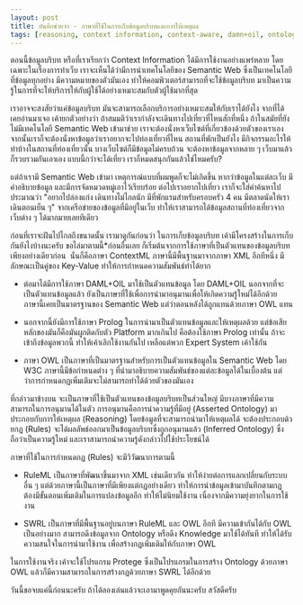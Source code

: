 ```yaml
---
layout: post
title: บันทึกช่วยจำ - ภาษาที่ใช้ในการเก็บข้อมูลบริบทและการให้เหตุผล
tags: [reasoning, context information, context-aware, damn+oil, ontology, owl, rules language, semantic web, swrl]
---
```


ตอนนี้ข้อมูลบริบท หรือที่เราเรียกว่า Context Information ได้มีการใช้งานอย่างแพร่หลาย โดยเฉพาะในเรื่องการทำเว็บ เราจะเห็นได้ว่ามีการนำเทคโนโลยีของ Semantic Web ซึ่งเป็นเทคโนโลยีที่ข้อมูลทุกอย่าง มีความหมายของตัวมันเอง ทำให้คอมพิวเตอร์สามารถที่จะใช้ข้อมูลบริบท มาเป็นความรู้ในการที่จะให้บริการให้กับผู้ใช้ได้อย่างเหมาะสมกับตัวผู้ใช้มากที่สุด

เราอาจจะสงสัยว่าแค่ข้อมูลบริบท มันจะสามารถเลือกบริการอย่างเหมาะสมให้กับเราได้ยังไง จากที่ได้เคยอ่านมาเจอ เค้ายกตัวอย่างว่า ถ้าสมมติว่าเรากำลังจะเดินทางไปเที่ยวที่ไหนสักที่หนึ่ง ถ้าในสมัยที่ยังไม่มีเทคโนโลยี Semantic Web เข้ามาช่วย เราจะต้องนั่งหาเว็บไซต์ที่เกี่ยวข้องด้วยตัวของเราเอง จากนั้นเราก็จะต้องนั่งหาข้อมูลว่าเราอยากจะไปท่องเที่ยวที่ไหน สถานที่พักเป็นยังไง มีกิจกรรมอะไรให้ทำบ้างในสถานที่ท่องเที่ยวนั้น บางเว็บไซต์ก็มีข้อมูลไม่ครบถ้วน จะต้องหาข้อมูลจากหลาย ๆ เว็บมาแล้วก็รวบรวมกันเอาเอง แบบนี้กว่าจะได้เที่ยว เราก็หมดสนุกกันแล้วใช่ไหมครับ?

แต่ถ้าเรามี Semantic Web เข้ามา เหตุการณ์แบบที่ผมพูดก็จะไม่เกิดขึ้น หากว่าข้อมูลในแต่ละเว็บ มีคำอธิบายข้อมูล และมีการจัดหมวดหมู่เอาไว้เรียบร้อย ต่อไปเราอยากไปเที่ยว เราก็จะใส่คำค้นหาไปประมาณว่า "อยากไปล่องแก่ง เดินทางไม่ไกลนัก มีที่พักแรมสำหรับครอบครัว 4 คน มีตลาดนัดให้เราเดินตอนเย็น ๆ" จากเครือข่ายของข้อมูลที่มีอยู่ในเว็บ ทำให้เราสามารถได้ข้อมูลสถานที่ท่องเที่ยวจากเว็บต่าง ๆ ได้มากมายเลยทีเดียว

ก่อนที่เราจะฝันไปไกลถึงขนาดนั้น เรามาดูกันก่อนว่า ในการเก็บข้อมูลบริบท เค้ามีโครงสร้างในการเก็บกันยังไงบ้างนะครับ ขอไล่มาตามนี้*ก่อนอื่นเลย ก็เริ่มต้นจากการใช้ภาษาที่เป็นตัวแทนของข้อมูลบริบทเพียงอย่างเดียวก่อน  นั่นก็คือภาษา ContextML ภาษานี้มีพื้นฐานมาจากภาษา XML อีกทีหนึ่ง มีลักษณะเป็นคู่ของ Key-Value ทำให้การกำหนดความสัมพันธ์ทำได้ยาก
	
* ต่อมาได้มีการใช้ภาษา DAML+OIL มาใช้เป็นตัวแทนข้อมูล โดย DAML+OIL นอกจากที่จะเป็นตัวแทนข้อมูลแล้ว ยังเป็นภาษาที่ใช้เพื่อการนำมาอนุมานเพื่อให้เกิดความรู้ใหม่ได้อีกด้วย ภาษานี้เคยเป็นมาตรฐานของ Semantic Web แต่ว่าตอนหลังได้ถูกแทนด้วยภาษา OWL แทน
	
* นอกจากนี้ยังมีการใช้ภาษา Prolog ในการนำมาเป็นตัวแทนข้อมูลและให้เหตุผลด้วย แต่ข้อเสียหลักของมันก็คือมันผูกติดกับตัว Platform มากเกินไป คือต้องใช้ภาษา Prolog เท่านั้น ถ้าจะเข้าถึงข้อมูลพวกนี้ ทำให้เค้าเลิกใช้งานกันไป เหลือแต่พวก Expert System เค้าใช้กัน
	
* ภาษา OWL เป็นภาษาที่เป็นมาตรฐานสำหรับการเป็นตัวแทนข้อมูลใน Semantic Web โดย W3C ภาษานี้มีข้อกำหนดต่าง ๆ ที่นำมาอธิบายความสัมพันธ์ของแต่ละข้อมูลได้ในเบื้องต้น แต่ว่าการกำหนดกฏเพิ่มเติมจะไม่สามารถทำได้ด้วยตัวของมันเอง

ที่กล่าวมาข้างบน จะเป็นภาษาที่ใช้เป็นตัวแทนของข้อมูลบริบทเป็นส่วนใหญ่ มีบางภาษาที่มีความสามารถในการอนุมานได้ในตัว การอนุมานคือการนำความรู้ที่มีอยู่ (Asserted Ontology) มาประกอบกับการให้เหตุผล (Reasoning) โดยข้อมูลที่จะสามารถนำมาให้เหตุผลได้ จะต้องประกอบด้วยกฏ (Rules) จะได้ผลลัพธ์ออกมาเป็นข้อมูลบริบทซึ่งถูกอนุมานแล้ว (Inferred Ontology) ซึ่งถือว่าเป็นความรู้ใหม่ และเราสามารถนำความรู้ดังกล่าวไปใช้ประโยชน์ได้

ภาษาที่ใช้ในการกำหนดกฏ (Rules) จะมีวิวัฒนาการตามนี้

* RuleML เป็นภาษาที่พัฒนาขึ้นมาจาก XML เช่นเดียวกัน ทำให้ง่ายต่อการแลกเปลี่ยนกับระบบอื่น ๆ แต่ด้วยภาษานี้เป็นภาษาที่มีเพียงแต่กฏอย่างเดียว ทำให้การนำข้อมูลเข้ามาบันทึกตามกฏ ต้องมีขั้นตอนเพิ่มเติมในการแปลงข้อมูลอีก ทำให้ไม่นิยมใช้งาน เนื่องจากมีความยุ่งยากในการใช้งาน
	
* SWRL เป็นภาษาที่มีพื้นฐานอยู่บนภาษา RuleML และ OWL อีกที มีความเข้ากันได้กับ OWL เป็นอย่างมาก สามารถดึงข้อมูลจาก Ontology หรือดึง Knowledge มาใช้ได้ทันที ทำให้ได้รับความสนใจในการนำมาใช้งาน เพื่อสร้างกฏเพิ่มเติมให้กับภาษา OWL

ในการใช้งานจริง เค้าจะใช้โปรแกรม Protege ซึ่งเป็นโปรแกรมในการสร้าง Ontology ด้วยภาษา OWL แล้วก็มีความสามารถในการสร้างกฏด้วยภาษา SWRL ได้อีกด้วย

วันนี้ขอจบแค่นี้ก่อนนะครับ ถ้าได้ลองเล่นแล้วจะเอามาพูดคุยกันนะครับ สวัสดีครับ